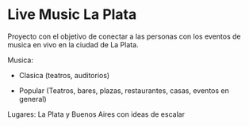 # Live Music La Plata

Proyecto con el objetivo de conectar a las personas con los eventos de musica en vivo en la ciudad de La Plata.

Musica: 

- Clasica (teatros, auditorios)

- Popular (Teatros, bares, plazas, restaurantes, casas, eventos en general)

Lugares: La Plata y Buenos Aires con ideas de escalar
